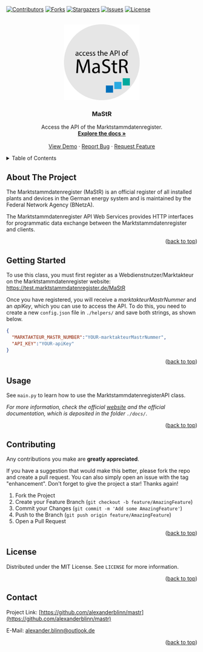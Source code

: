 <!---
README.md for the `mastr` repository.
-->




<!-- PROJECT INFO -->
[![Contributors][contributors-shield]][contributors-url]
[![Forks][forks-shield]][forks-url]
[![Stargazers][stars-shield]][stars-url]
[![Issues][issues-shield]][issues-url]
[![License][license-shield]][license-url]




<!-- PROJECT LOGO -->
<br />
<div align="center">
  <a href="https://github.com/alexanderblinn/mastr">
    <img src="logo/logo.png" alt="Logo" width="200" height="200">
  </a>

  <h3 align="center">MaStR</h3>

  <p align="center">
    Access the API of the Marktstammdatenregister.
    <br />
    <a href="https://github.com/alexanderblinn/mastr/blob/main/README.md"><strong>Explore the docs »</strong></a>
    <br />
    <br />
    <a href="https://github.com/alexanderblinn/mastr/blob/main/README.md">View Demo</a>
    ·
    <a href="https://github.com/alexanderblinn/mastr/issues">Report Bug</a>
    ·
    <a href="https://github.com/alexanderblinn/mastr/issues">Request Feature</a>
  </p>
</div>




<!-- TABLE OF CONTENTS -->
<details>
  <summary>Table of Contents</summary>
  <ol>
    <li>
      <a href="#about-the-project">About The Project</a>
    </li>
    <li>
      <a href="#getting-started">Getting Started</a>
    </li>
    <li><a href="#usage">Usage</a></li>
    <li><a href="#contributing">Contributing</a></li>
    <li><a href="#license">License</a></li>
    <li><a href="#contact">Contact</a></li>
  </ol>
</details>




<!-- ABOUT THE PROJECT -->
## About The Project
The Marktstammdatenregister (MaStR) is an official register of all installed plants and devices in the German energy system and is maintained by the Federal Network Agency (BNetzA).

The Marktstammdatenregister API Web Services provides HTTP interfaces for programmatic data exchange between the Marktstammdatenregister and clients.

<p align="right">(<a href="#readme-top">back to top</a>)</p>




<!-- GETTING STARTED -->
## Getting Started

To use this class, you must first register as a Webdienstnutzer/Marktakteur on the Marktstammdatenregister website:
    https://test.marktstammdatenregister.de/MaStR

Once you have registered, you will receive a _marktakteurMastrNummer_ and an _apiKey_, which you can use to access the API. To do this, you need to create a new `config.json` file in `./helpers/` and save both strings, as shown below. 

```json
{
  "MARKTAKTEUR_MASTR_NUMBER":"YOUR-marktakteurMastrNummer",
  "API_KEY":"YOUR-apiKey"
}
```

<p align="right">(<a href="#readme-top">back to top</a>)</p>





<!-- USAGE EXAMPLES -->
## Usage

See `main.py` to learn how to use the MarktstammdatenregisterAPI class.

_For more information, check the official [website](https://www.marktstammdatenregister.de/MaStRHilfe/subpages/webdienst.html) and the official documentation, which is deposited in the folder `./docs/`._

<p align="right">(<a href="#readme-top">back to top</a>)</p>




<!-- CONTRIBUTING -->
## Contributing

Any contributions you make are **greatly appreciated**.

If you have a suggestion that would make this better, please fork the repo and create a pull request. You can also simply open an issue with the tag "enhancement".
Don't forget to give the project a star! Thanks again!

1. Fork the Project
2. Create your Feature Branch (`git checkout -b feature/AmazingFeature`)
3. Commit your Changes (`git commit -m 'Add some AmazingFeature'`)
4. Push to the Branch (`git push origin feature/AmazingFeature`)
5. Open a Pull Request

<p align="right">(<a href="#readme-top">back to top</a>)</p>




<!-- LICENSE -->
## License

Distributed under the MIT License. See `LICENSE` for more information.

<p align="right">(<a href="#readme-top">back to top</a>)</p>




<!-- CONTACT -->
## Contact

Project Link: [https://github.com/alexanderblinn/mastr](https://github.com/alexanderblinn/mastr)

E-Mail: [alexander.blinn@outlook.de](alexander.blinn@outlook.de)

<p align="right">(<a href="#readme-top">back to top</a>)</p>




<!-- MARKDOWN LINKS & IMAGES -->
<!-- https://www.markdownguide.org/basic-syntax/#reference-style-links -->
[contributors-shield]: https://img.shields.io/github/contributors/alexanderblinn/mastr.svg?style=for-the-badge
[contributors-url]: https://github.com/alexanderblinn/mastr/graphs/contributors
[forks-shield]: https://img.shields.io/github/forks/alexanderblinn/mastr.svg?style=for-the-badge
[forks-url]: https://github.com/alexanderblinn/mastr/network/members
[stars-shield]: https://img.shields.io/github/stars/alexanderblinn/mastr.svg?style=for-the-badge
[stars-url]: https://github.com/alexanderblinn/mastr/stargazers
[issues-shield]: https://img.shields.io/github/issues/alexanderblinn/mastr.svg?style=for-the-badge
[issues-url]: https://github.com/alexanderblinn/mastr/issues
[license-shield]: https://img.shields.io/github/license/alexanderblinn/mastr.svg?style=for-the-badge
[license-url]: https://github.com/alexanderblinn/mastr/blob/main/LICENSE

